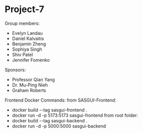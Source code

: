 # Project-7
Group members:
- Evelyn Landau
- Daniel Kalvaitis
- Benjamin Zheng
- Sophiya Singh
- Shiv Patel
- Jennifer Fomenko

Sponsors:
- Professor Qian Yang
- Dr. Mu-Ping Nieh
- Graham Roberts

Frontend Docker Commands:
from SASGUI-Frontend:
- docker build --tag sasgui-frontend . 
- docker run -d -p 5173:5173 sasgui-frontend
from root folder:
- docker build --tag sasgui-backend . 
- docker run -d -p 5000:5000 sasgui-backend